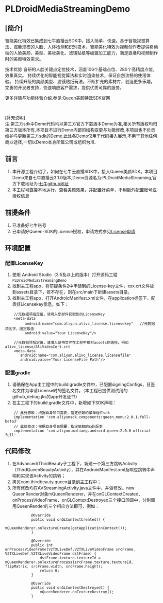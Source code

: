 # PLDroidMediaStreamingDemo

## [简介]</br>
智能美化特效已集成到七牛直播云SDK中，接入简单、快速。基于智能视觉算法、海量规模的人脸、人体检测和识别技术，智能美化特效为视频创作者提供移动端的人脸美颜、美型、美妆美化、滤镜贴纸等编辑加工能力，满足直播和视频制作时的美颜特效需求。

技术优势 自研的人脸关键点定位技术，涵盖106个基础点位、280个高精度点位，效果真实。 持续优化的智能视觉算法和实时渲染技术，保证自然流畅的使用体验。 持续升级的美颜美型、滤镜贴纸玩法，不断扩充的素材库，创造更多乐趣。 完善的开发者支持，快速响应客户需求，提供优质可靠的服务。

更多详情与功能体验介绍,参见:[Queen美颜特效SDK官网](https://help.aliyun.com/document_detail/211049.html)

</br>

[补充说明]</br>
注:第三方sdk中Demo代码均以第三方官方下载版本Demo为准,相关所有版权均归第三方版本所有,本项目不进行Demo内部的结构变更与功能修改,本项目也不负责维护与更新第三方sdk的Demo.此处各Demo仅用于代码接入展示,不用于其他任何商业途径,一切以Demo本身所属公司或组织为准.


## 前言
1. 本开源工程介绍了，如何在七牛云直播SDK中，接入Queen美颜SDK。本项目Demo来自七牛直播云3.1.0版本,Demo资源名为:PLDroidMediaStreaming,官方下载地址为:[七牛github地址](https://github.com/pili-engineering/PLDroidMediaStreaming)
2. 本工程可直接本地运行，查看美颜效果，并配置好菜单，不用额外配置账号或授权信息

## 前提条件
1. 已准备好七牛账号
2. 已申请好Queen-SDK的License授权，申请方式参见[License申请](https://help.aliyun.com/document_detail/312036.html)

## 环境配置
### 配置LicenseKey
1. 使用 Android Studio（3.5及以上的版本）打开源码工程`PLDroidMediaStreamingDemo`
2. 找到主工程app，将前提条件2中申请到的License-key文件，xxx.crt文件放到assets目录下，若不存在，则在src/main下新建assets目录。
3. 找到主工程app，打开AndroidManifest.xml文件，在application标签下，配置好Licensekey信息，如下：
```
    //元数据项指定值，请填入您邮件获取到的LicenseKey
    <meta-data
         android:name="com.aliyun.alivc_license.licensekey"   //元数据项名字，固定取值
         android:value="Your LicenseKey"/>
         
    //元数据项指定值，请填入证书文件在工程中相对assets的路径，例如alivc_license/AliVideoCert.crt
    <meta-data
       android:name="com.aliyun.alivc_license.licensefile"
       android:value="Your LicenseFile Path"/>
 ```
### 配置gradle
1. 请确保在App主工程中的build.gradle文件中，已配置signingConfigs，且签名文件为申请License时的签名文件。（本工程已提供测试用的github_debug.jks的app开发证书）
2. 在主工程下的build.gradle文件中，新增如下SDK声明：
```
    // 此处修改：根据自身项目需要，指定依赖的菜单组件sdk
    implementation 'com.aliyunsdk.components:queen_menu:2.0.1.full-beta3'
    // 此处修改：根据自身项目需要，指定依赖的sdk版本
    implementation 'com.aliyun.maliang.android:queen:2.0.0-official-full'
```
## 代码修改
1. 在Advanced/ThirdBeauty子工程下，新建一个第三方跳转Activity（ThirdQueenBeautyActivity），并在AndroidManifest.xml及响应跳转中声明和实现该Activity的跳转；
2. 拷贝com.thirdbeauty.queen目录到主工程中；
3. 所有修改均在AVStreamingActivity.java文件中，并做修改。new QueenRender对象mQueenRenderer，并在onGLContextCreated、onProcessVideoFrame、onGLContextDestroyed三个接口回调中，分别调用QueenRender的三个相应方法即可，例如：
```
            @Override
            public void onGLContextCreated() {
                mQueenRenderer.onTextureCreate(getApplicationContext());
            }

            @Override
            public int onProcessVideoFrame(V2TXLiveDef.V2TXLiveVideoFrame srcFrame, V2TXLiveDef.V2TXLiveVideoFrame dstFrame) {
                dstFrame.texture.textureId = mQueenRenderer.onTextureProcess(srcFrame.texture.textureId, flipMatrix, srcFrame.width, srcFrame.height);
                return 0;
            }

            @Override
            public void onGLContextDestroyed() {
                mQueenRenderer.onTextureDestroy();
            }
```


